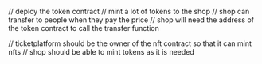 // deploy the token contract
//  mint a lot of tokens to the shop
// shop can transfer to people when they pay the price
//  shop will need the address of the token contract to call the transfer function

// ticketplatform should be the owner of the nft contract so that it can mint nfts
// shop should be able to mint tokens as it is needed